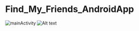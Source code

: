 # Find_My_Friends_AndroidApp
![mainActivity](https://user-images.githubusercontent.com/72797657/225968918-7826f2d0-5f63-46c2-86b4-5f2a5d240d58.png)
<img
  src="/D:\CR4.H1_Semestrul2\CALCUL MOBIL_CURS\android background/to/mainActivity.png"
  alt="Alt text"
  title="Optional title"
  style="display: inline-block; margin: 0 auto; max-width: 300px">
